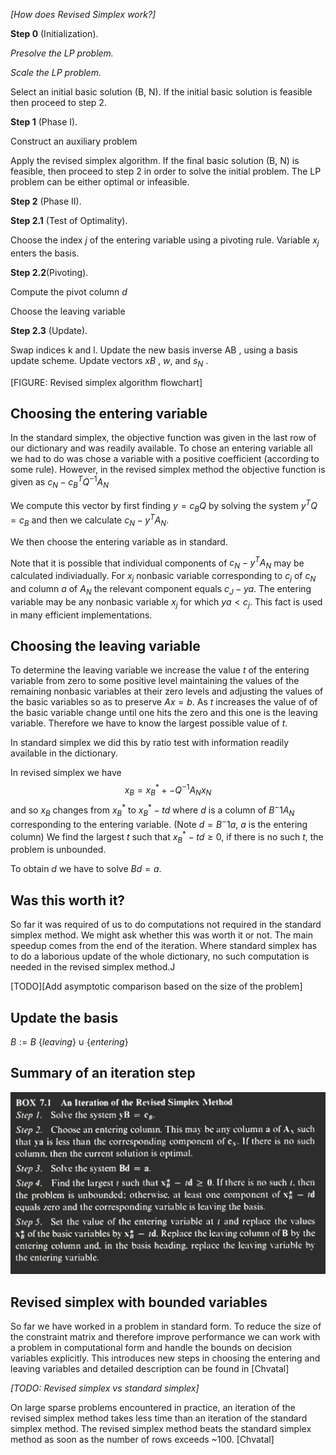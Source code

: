 *[How does Revised Simplex work?]*

**Step 0** (Initialization).

*Presolve the LP problem.*

*Scale the LP problem.*

Select an initial basic solution (B, N).
If the initial basic solution is feasible then proceed to step 2.

**Step 1** (Phase I).

Construct an auxiliary problem 

Apply the revised simplex algorithm. If the final basic solution (B, N) is
feasible, then proceed to step 2 in order to solve the initial problem. The LP
problem can be either optimal or infeasible.

**Step 2** (Phase II).

**Step 2.1** (Test of Optimality).

Choose the index $j$ of the entering variable using a pivoting rule. Variable $x_j$ enters the basis.

**Step 2.2**(Pivoting).

Compute the pivot column $d$

Choose the leaving variable

**Step 2.3** (Update).

Swap indices k and l. Update the new basis inverse AB , using a basis update
scheme. Update vectors $xB$ , $w$, and $s_N$ .

[FIGURE: Revised simplex algorithm flowchart]


## Choosing the entering variable

In the standard simplex, the objective function was given in the last row of our dictionary and was readily available. To chose an entering variable all we had to do
was chose a variable with a positive coefficient (according to some rule). However,
in the revised simplex method the objective function is given as $c_N - c_B^T Q^{-1} A_N$

We compute this vector by first finding $y = c_B Q$ by solving the system $y^T Q = c_B$ and then we calculate $c_N - y^T A_N$.

We then choose the entering variable as in standard.

Note that it is possible that individual components of $c_N - y^T A_N$ may be calculated indiviadually. For $x_j$ nonbasic variable corresponding to $c_j$ of $c_N$ and column $a$ of $A_N$ the relevant component equals $c_J - ya$. 
The entering variable may be any nonbasic variable $x_j$ for which $ya < c_j$.
This fact is used in many efficient implementations.

## Choosing the leaving variable

To determine the leaving variable we increase the value $t$ of the entering variable
from zero to some positive level maintaining the values of the remaining nonbasic variables at their zero levels and adjusting the values of the basic variables so as to preserve $Ax = b$. As $t$ increases the value of of the basic variable change until one hits the zero and this one is the leaving variable. Therefore we have to know the largest possible value of $t$.

In standard simplex we did this by ratio test with information readily available in the dictionary.

In revised simplex we have
$$
    x_B  = x_B^* + - Q^{-1} A_N x_N
$$
and so $x_B$ changes from $x_B^*$ to $x_B^* - t d$ where $d$ is a column of $B^-1 A_N$ corresponding to the entering variable. (Note $d = B^-1 a$, $a$ is the entering column)
We find the largest $t$ such that $x_B^* - td \ge 0$, if there is no such $t$, the problem is unbounded.

To obtain $d$ we have to solve $Bd = a$.

## Was this worth it?

So far it was required of us to do computations not required in the standard simplex
method. We might ask whether this was worth it or not. The main speedup comes from the end of the iteration. Where standard simplex has to do a laborious update of the whole dictionary, no such computation is needed in the revised simplex method.J

[TODO][Add asymptotic comparison based on the size of the problem]

## Update the basis

$B := B \ \{leaving\} \cup \{entering\}$

## Summary of an iteration step

![](../../img/revised_iteration.png)

## Revised simplex with bounded variables

So far we have worked in a problem in standard form. To reduce the size of the constraint matrix and therefore improve performance we can work with a problem in computational form and handle the bounds on decision variables explicitly. This introduces new steps in choosing the entering and leaving variables and detailed description can be found in [Chvatal]

*[TODO: Revised simplex vs standard simplex]*

On large sparse problems encountered in practice, an iteration of the revised simplex method takes less time than an iteration of the standard simplex method.
The revised simplex method beats the standard simplex method as soon as the number of rows exceeds ~100. [Chvatal]